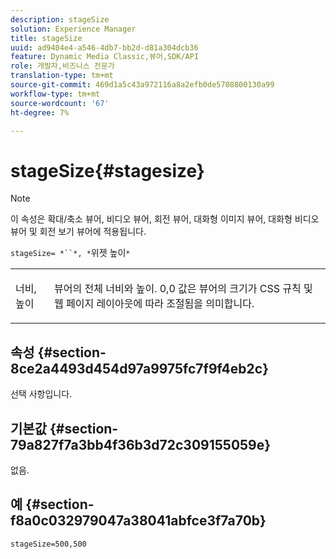 ```yaml
---
description: stageSize
solution: Experience Manager
title: stageSize
uuid: ad9404e4-a546-4db7-bb2d-d81a304dcb36
feature: Dynamic Media Classic,뷰어,SDK/API
role: 개발자,비즈니스 전문가
translation-type: tm+mt
source-git-commit: 469d1a5c43a972116a8a2efb0de5708800130a99
workflow-type: tm+mt
source-wordcount: '67'
ht-degree: 7%

---
```



# stageSize{#stagesize}

>[!NOTE]
>
>이 속성은 확대/축소 뷰어, 비디오 뷰어, 회전 뷰어, 대화형 이미지 뷰어, 대화형 비디오 뷰어 및 회전 보기 뷰어에 적용됩니다.

`stageSize= *``*, *`위젯 높이`*`

<table id="table_0070E5402099428DBEA2A900CADB2BAA"> 
 <tbody> 
  <tr> 
   <td colname="col1"> <p><span class="codeph"> <span class="varname"> 너비</span>,<span class="varname"> 높이</span></span> </p> </td> 
   <td colname="col2"> <p> 뷰어의 전체 너비와 높이. <span class="codeph"> 0,0</span> 값은 뷰어의 크기가 CSS 규칙 및 웹 페이지 레이아웃에 따라 조절됨을 의미합니다. </p> </td> 
  </tr> 
 </tbody> 
</table>

## 속성 {#section-8ce2a4493d454d97a9975fc7f9f4eb2c}

선택 사항입니다.

## 기본값 {#section-79a827f7a3bb4f36b3d72c309155059e}

없음.

## 예 {#section-f8a0c032979047a38041abfce3f7a70b}

`stageSize=500,500`
